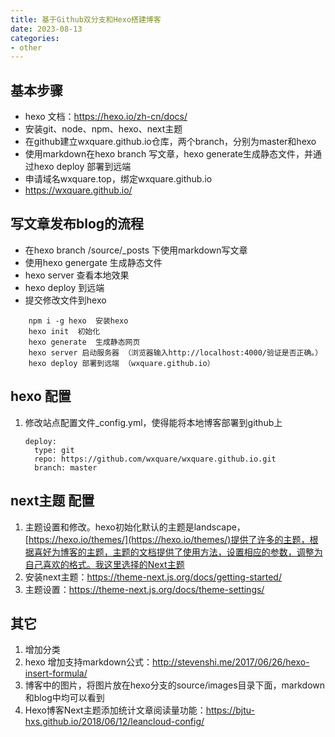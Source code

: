 ```yaml
---
title: 基于Github双分支和Hexo搭建博客
date: 2023-08-13
categories:
- other
---
```


## 基本步骤
- hexo 文档：https://hexo.io/zh-cn/docs/
- 安装git、node、npm、hexo、next主题
- 在github建立wxquare.github.io仓库，两个branch，分别为master和hexo
- 使用markdown在hexo branch 写文章，hexo generate生成静态文件，并通过hexo deploy 部署到远端
- 申请域名wxquare.top，绑定wxquare.github.io
- https://wxquare.github.io/

## 写文章发布blog的流程
  - 在hexo branch /source/_posts 下使用markdown写文章
  - 使用hexo genergate 生成静态文件
  - hexo server 查看本地效果
  - hexo deploy 到远端
  - 提交修改文件到hexo

   ``` 
       npm i -g hexo  安装hexo
       hexo init  初始化  
       hexo generate  生成静态网页
       hexo server 启动服务器 （浏览器输入http://localhost:4000/验证是否正确。）
       hexo deploy 部署到远端 （wxquare.github.io）
   ```

## hexo 配置
1. 修改站点配置文件_config.yml，使得能将本地博客部署到github上
    ```
    deploy:
      type: git
      repo: https://github.com/wxquare/wxquare.github.io.git
      branch: master
    ```

## next主题 配置
1. 主题设置和修改。hexo初始化默认的主题是landscape，[https://hexo.io/themes/](https://hexo.io/themes/)提供了许多的主题，根据喜好为博客的主题，主题的文档提供了使用方法，设置相应的参数，调整为自己喜欢的格式。我这里选择的Next主题
2. 安装next主题：https://theme-next.js.org/docs/getting-started/
3. 主题设置：https://theme-next.js.org/docs/theme-settings/


## 其它
1. 增加分类
2. hexo 增加支持markdown公式：http://stevenshi.me/2017/06/26/hexo-insert-formula/
3. 博客中的图片，将图片放在hexo分支的source/images目录下面，markdown和blog中均可以看到
4. Hexo博客Next主题添加统计文章阅读量功能：https://bjtu-hxs.github.io/2018/06/12/leancloud-config/
